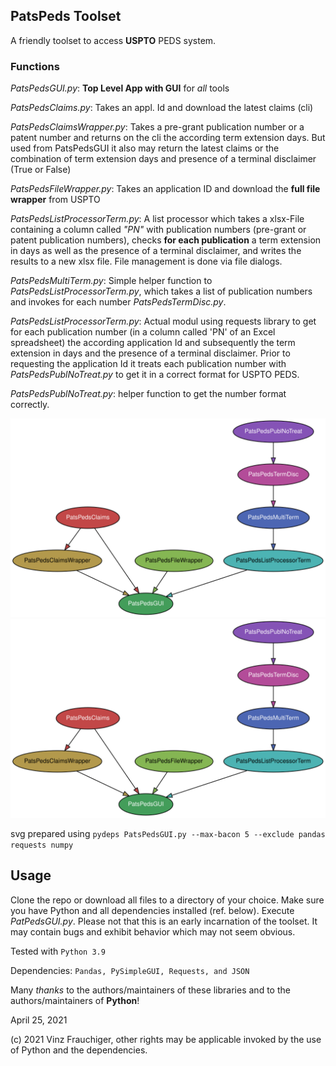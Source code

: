 ## PatsPeds Toolset ##

A friendly toolset to access **USPTO** PEDS system.

### Functions ###

_PatsPedsGUI.py_: **Top Level App with GUI** for *all* tools



_PatsPedsClaims.py_: Takes an appl. Id and download the latest claims (cli)

_PatsPedsClaimsWrapper.py_: Takes a pre-grant publication number or a patent number and 
returns on the cli the according term extension days. But used from PatsPedsGUI it also may return
the latest claims or the combination of term extension days and presence of a terminal
disclaimer (True or False)

_PatsPedsFileWrapper.py_: Takes an application ID and download the **full file wrapper** from USPTO

_PatsPedsListProcessorTerm.py_: A list processor which takes a xlsx-File containing 
a column called _"PN"_ with publication numbers (pre-grant or patent publication numbers),
checks **for each publication** a term extension in days as well as the presence of 
a terminal disclaimer, and writes the results to a new xlsx file. File management is done
via file dialogs. 

_PatsPedsMultiTerm.py_: Simple helper function to _PatsPedsListProcessorTerm.py_, which takes 
a list of publication numbers and invokes for each number _PatsPedsTermDisc.py_.

_PatsPedsListProcessorTerm.py_: Actual modul using requests library to get for each publication number (in a column 
called 'PN' of an Excel spreadsheet) the according application Id and subsequently the term extension in days and the 
presence of a terminal disclaimer. Prior to requesting the application Id it treats each publication number with 
_PatsPedsPublNoTreat.py_ to get it in a correct format for USPTO PEDS.

_PatsPedsPublNoTreat.py_: helper function to get the number format correctly.




![The file graph](PatsPedsGUI.svg)
<img src="./PatsPedsGUI.svg">

svg prepared using `pydeps PatsPedsGUI.py --max-bacon 5 --exclude pandas requests numpy`


## Usage ##
Clone the repo or download all files to a directory of your choice. 
Make sure you have Python and all dependencies installed (ref. below).
Execute _PatPedsGUI.py_.
Please not that this is an early incarnation of the toolset. It may contain bugs and exhibit behavior which
may not seem obvious. 

Tested with `Python 3.9`

Dependencies: `Pandas, PySimpleGUI, Requests, and JSON` 

Many _thanks_ to the authors/maintainers of these libraries and to the authors/maintainers of **Python**!


April 25, 2021  

(c) 2021 Vinz Frauchiger, other rights may be applicable invoked by the use of Python and the dependencies.

